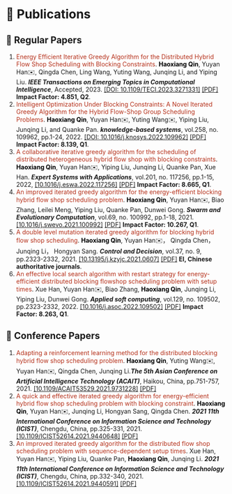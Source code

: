 # 📖 Publications

## 📝 Regular Papers

1. <span style="color:#b6321c" id="academic"> Energy Efficient Iterative Greedy Algorithm for the Distributed Hybrid Flow Shop Scheduling with Blocking Constraints</span>. <span style="color:black">**Haoxiang Qin**</span>, Yuyan Han✉️, Qingda Chen, Ling Wang, Yuting Wang, Junqing Li, and Yiping Liu. ***IEEE Transactions on Emerging Topics in Computational Intelligence***, Accepted, 2023. [\[DOI: 10.1109/TECI.2023.3271331\]](https://ieeexplore.ieee.org/document/10121391) [\[PDF\]](/pdf/DBHFSP_TETCI) **Impact Factor: 4.851, Q2**.
2. <span style="color:#b6321c" id="academic">Intelligent Optimization Under Blocking Constraints: A Novel Iterated Greedy Algorithm for the Hybrid Flow-Shop Group Scheduling Problems</span>. <span style="color:black">**Haoxiang Qin**</span>, Yuyan Han✉️, Yuting Wang✉️, Yiping Liu, Junqing Li, and Quanke Pan. ***knowledge-based systems***, vol.258, no. 109962, pp.1-24, 2022. [\[DOI: 10.1016/j.knosys.2022.109962\]](https://www.sciencedirect.com/science/article/pii/S0950705122010553) [\[PDF\]](/pdf/DBHFSP_KBS.pdf) **Impact Factor: 8.139, Q1**.
3. <span style="color:#b6321c"> A collaborative iterative greedy algorithm for the scheduling of distributed heterogeneous hybrid flow shop with blocking constraints</span>. <span style="color:black">**Haoxiang Qin**</span>, Yuyan Han✉️, Yiping Liu, Junqing Li, Quanke Pan, Xue Han. ***Expert Systems with Applications***, vol.201, no. 117256, pp.1-15, 2022, [\[10.1016/j.eswa.2022.117256\]](https://www.sciencedirect.com/science/article/abs/pii/S0957417422006315) [\[PDF\]](/pdf/DBHFSP_ESWA.pdf) **Impact Factor: 8.665, Q1**.
4. <span style="color:#b6321c">An improved iterated greedy algorithm for the energy-efficient blocking hybrid flow shop scheduling problem</span>. <span style="color:black">**Haoxiang Qin**</span>, Yuyan Han✉️, Biao Zhang, Leilei Meng, Yiping Liu, Quanke Pan, Dunwei Gong. ***Swarm and Evolutionary Computation***, vol.69, no. 100992, pp.1-18, 2021. [\[10.1016/j.swevo.2021.100992\]](https://www.sciencedirect.com/science/article/abs/pii/S2210650221001541) [\[PDF\]](/pdf/BHFSP_SWEVO.pdf) **Impact Factor: 10.267, Q1**.
5. <span style="color:#b6321c">A double level mutation iterated greedy algorithm for blocking hybrid flow shop scheduling</span>. <span style="color:black">**Haoxiang Qin**</span>, Yuyan Han✉️， Qingda Chen， Junqing Li， Hongyan Sang. ***Control and Decision***, vol.37, no. 9, pp.2323-2332, 2021. [\[10.13195/j.kzyjc.2021.0607\]](https://kns.cnki.net/kcms2/article/abstract?v=pbvOL2cnFbIphAMVPFs9TwXrLQnIRXiVSTC5Nf7PsYIP51Sms43Ofyi4uGCjYngsqmVi19Jb98swIXlbf58A0JcGn48k0Xf2rcITBBWmSk-b5AbixEoY9Qydn0EHnv38qhA7C7ZfGELsu21tRVeY4A==&uniplatform=NZKPT&language=CHS) [\[PDF\]](/pdf/BHFSP_CAD.pdf) **EI, Chinese authoritative journals**.
6. <span style="color:#b6321c">An effective local search algorithm with restart strategy for energy-efficient distributed blocking flowshop scheduling problem with setup times</span>. Xue Han, Yuyan Han✉️, Biao Zhang, <span style="color:black">**Haoxiang Qin**</span>, Junqing Li, Yiping Liu, Dunwei Gong. ***Applied soft computing***, vol.129, no. 109502, pp.2323-2332, 2022. [\[10.1016/j.asoc.2022.109502\]](https://www.sciencedirect.com/science/article/abs/pii/S1568494622005920?via%3Dihub) [\[PDF\]](/pdf/DBFSP_ASOC.pdf) **Impact Factor: 8.263, Q1**.

## 💬 Conference Papers
1. <span style="color:#b6321c">Adapting a reinforcement learning method for the distributed blocking hybrid flow shop scheduling problem</span>. <span style="color:black">**Haoxiang Qin**</span>, Yuting Wang✉️, Yuyan Han✉️, Qingda Chen, Junqing Li.***The 5th Asian Conference on Artificial Intelligence Technology (ACAIT)***, Haikou, China, pp.751-757, 2021. [\[10.1109/ACAIT53529.2021.9731228\]](https://ieeexplore.ieee.org/abstract/document/9731228) [\[PDF\]](/pdf/ACAIT2021.pdf) 
2. <span style="color:#b6321c">A quick and effective iterated greedy algorithm for energy-efficient hybrid flow shop scheduling problem with blocking constraint</span>. <span style="color:black">**Haoxiang Qin**</span>, Yuyan Han✉️, Junqing Li, Hongyan Sang, Qingda Chen. ***2021 11th International Conference on Information Science and Technology (ICIST)***, Chengdu, China, pp.325-331, 2021. [\[10.1109/ICIST52614.2021.9440648\]](https://ieeexplore.ieee.org/abstract/document/9440648) [\[PDF\]](/pdf/ICIST_qin2021.pdf) 
3. <span style="color:#b6321c">An improved iterated greedy algorithm for the distributed flow shop scheduling problem with sequence-dependent setup times</span>. Xue Han, Yuyan Han✉️, Yiping Liu, Quanke Pan, <span style="color:black">**Haoxiang Qin**</span>, Junqing Li. ***2021 11th International Conference on Information Science and Technology (ICIST)***, Chengdu, China, pp.332-340, 2021. [\[10.1109/ICIST52614.2021.9440591\]](https://ieeexplore.ieee.org/document/9440591) [\[PDF\]](/pdf/ICIST_han2021.pdf) 

